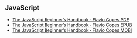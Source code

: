 ## JavaScript

+ [The JavaScript Beginner’s Handbook - Flavio Copes PDF](https://flaviocopes.nyc3.digitaloceanspaces.com/javascript-beginner-handbook/javascript-beginner-handbook.pdf)
+ [The JavaScript Beginner’s Handbook - Flavio Copes EPUB](https://flaviocopes.nyc3.digitaloceanspaces.com/javascript-beginner-handbook/javascript-beginner-handbook.epub)
+ [The JavaScript Beginner’s Handbook - Flavio Copes MOBI](https://flaviocopes.nyc3.digitaloceanspaces.com/javascript-beginner-handbook/javascript-beginner-handbook.mobi)
